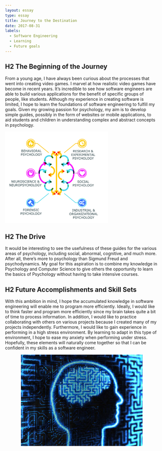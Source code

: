 ```yaml
---
layout: essay
type: essay
title: Journey to the Destination
date: 2017-08-31
labels:
  - Software Engineering
  - Learning
  - Future goals
---
```


## H2 The Beginning of the Journey

From a young age, I have always been curious about the processes that went into creating video games. I marvel at how realistic 
video games have become in recent years. It’s incredible to see how software engineers are able to build various applications for 
the benefit of specific groups of people, like students. Although my experience in creating software is limited, I hope to learn the 
foundations of software engineering to fulfill my goals. Given my growing passion for psychology, my aim is to develop simple guides, 
possibly in the form of websites or mobile applications, to aid students and children in understanding complex and abstract concepts 
in psychology. 

<img class="ui left floated image" height="300" src="../images/areasofpsychology.jpg">

## H2 The Drive

It would be interesting to see the usefulness of these guides for the various areas of psychology, including social, abnormal, 
cognitive, and much more. After all, there’s more to psychology than Sigmund Freud and psychodynamics. My goal for this aspiration 
is to combine my knowledge in Psychology and Computer Science to give others the opportunity to learn the basics of Psychology 
without having to take intensive courses.    

## H2 Future Accomplishments and Skill Sets

With this ambition in mind, I hope the accumulated knowledge in software engineering will enable me to program more efficiently. 
Ideally, I would like to think faster and program more efficiently since my brain takes quite a bit of time to process information. 
In addition, I would like to practice collaborating with others on various projects because I created many of my projects 
independently. Furthermore, I would like to gain experience in performing in a high stress environment. By learning to adapt 
in this type of environment, I hope to ease my anxiety when performing under stress. Hopefully, these elements will naturally come 
together so that I can be confident in my skills as a software engineer.   

<p align="center">
  <img height="300" src="../images/psyandcs.jpg">
</p>
